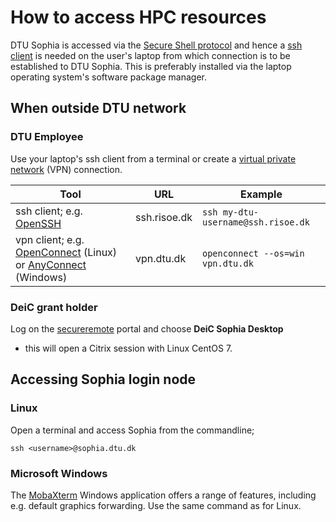 # How to access HPC resources

DTU Sophia is accessed via the [Secure Shell protocol](https://www.ssh.com/ssh/command/) 
and hence a [ssh client](https://en.wikipedia.org/wiki/Comparison_of_SSH_clients)
is needed on the user's laptop from which connection is to be established to DTU Sophia.
This is preferably installed via the laptop operating system's software package manager.


## When outside DTU network

### DTU Employee

Use your laptop's ssh client from a terminal or create a 
[virtual private network](https://en.wikipedia.org/wiki/Virtual_private_network) (VPN)
connection.

| Tool | URL | Example |
| ---- | --- | ------- |
| ssh client; e.g. [OpenSSH](https://www.openssh.com/) | ssh.risoe.dk | `ssh my-dtu-username@ssh.risoe.dk` |
| vpn client; e.g. [OpenConnect](https://www.infradead.org/openconnect/) (Linux) or [AnyConnect](https://www.cisco.com/c/en/us/support/docs/smb/routers/cisco-rv-series-small-business-routers/smb5686-install-cisco-anyconnect-secure-mobility-client-on-a-windows.html) (Windows) |  vpn.dtu.dk | `openconnect --os=win vpn.dtu.dk` |


### DeiC grant holder

Log on the [secureremote](https://secureremote.dtu.dk/) portal and choose **DeiC Sophia Desktop** 
- this will open a Citrix session with Linux CentOS 7.

## Accessing Sophia login node

### Linux

Open a terminal and access Sophia from the commandline;
```
ssh <username>@sophia.dtu.dk
```

### Microsoft Windows

The [MobaXterm](https://mobaxterm.mobatek.net/) Windows application offers a range of features,
including e.g. default graphics forwarding. Use the same command as for 
Linux.

